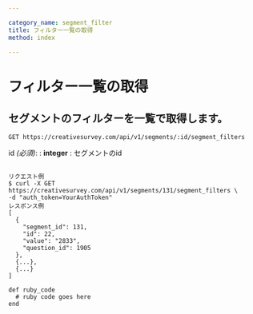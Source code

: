 ```yaml
---

category_name: segment_filter
title: フィルター一覧の取得
method: index

---
```


# フィルター一覧の取得

## セグメントのフィルターを一覧で取得します。

`GET https://creativesurvey.com/api/v1/segments/:id/segment_filters`

id _(必須)_:
: __integer__
: セグメントのid

~~~

リクエスト例
$ curl -X GET https://creativesurvey.com/api/v1/segments/131/segment_filters \
-d "auth_token=YourAuthToken"
レスポンス例
[
  {
    "segment_id": 131,
    "id": 22,
    "value": "2833",
    "question_id": 1905
  },
  {...},
  {...}  
]

~~~

~~~
def ruby_code
  # ruby code goes here
end
~~~

